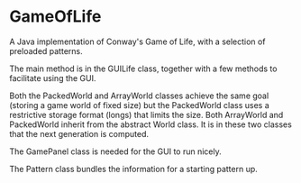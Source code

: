 # GameOfLife
A Java implementation of Conway's Game of Life, with a selection of preloaded patterns. 

The main method is in the GUILife class, together with a few methods to facilitate using the GUI. 

Both the PackedWorld and ArrayWorld classes achieve the same goal (storing a game world of fixed size) but the PackedWorld class uses a
restrictive storage format (longs) that limits the size. Both ArrayWorld and PackedWorld inherit from the abstract World class. It is in 
these two classes that the next generation is computed. 

The GamePanel class is needed for the GUI to run nicely.

The Pattern class bundles the information for a starting pattern up.
